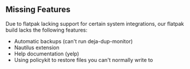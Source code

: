 ## Missing Features

Due to flatpak lacking support for certain system integrations, our flatpak
build lacks the following features:

- Automatic backups (can't run deja-dup-monitor)
- Nautilus extension
- Help documentation (yelp)
- Using policykit to restore files you can't normally write to
